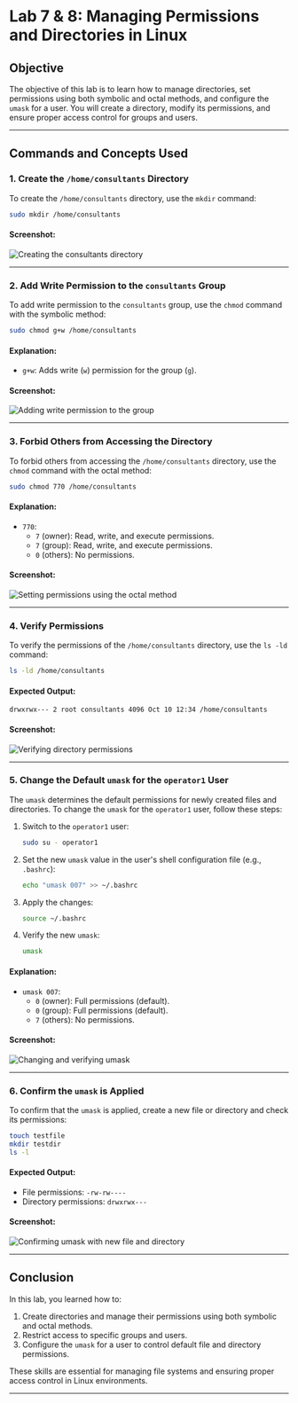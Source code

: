 # Lab 7 & 8: Managing Permissions and Directories in Linux

## Objective
The objective of this lab is to learn how to manage directories, set permissions using both symbolic and octal methods, and configure the `umask` for a user. You will create a directory, modify its permissions, and ensure proper access control for groups and users.

---

## Commands and Concepts Used

### 1. Create the `/home/consultants` Directory
To create the `/home/consultants` directory, use the `mkdir` command:
```bash
sudo mkdir /home/consultants
```

#### Screenshot:
![Creating the consultants directory](screenshots/mkdir_consultants.png)

---

### 2. Add Write Permission to the `consultants` Group
To add write permission to the `consultants` group, use the `chmod` command with the symbolic method:
```bash
sudo chmod g+w /home/consultants
```

#### Explanation:
- `g+w`: Adds write (`w`) permission for the group (`g`).

#### Screenshot:
![Adding write permission to the group](screenshots/chmod_gw.png)

---

### 3. Forbid Others from Accessing the Directory
To forbid others from accessing the `/home/consultants` directory, use the `chmod` command with the octal method:
```bash
sudo chmod 770 /home/consultants
```

#### Explanation:
- `770`: 
  - `7` (owner): Read, write, and execute permissions.
  - `7` (group): Read, write, and execute permissions.
  - `0` (others): No permissions.

#### Screenshot:
![Setting permissions using the octal method](screenshots/chmod_770.png)

---

### 4. Verify Permissions
To verify the permissions of the `/home/consultants` directory, use the `ls -ld` command:
```bash
ls -ld /home/consultants
```

#### Expected Output:
```
drwxrwx--- 2 root consultants 4096 Oct 10 12:34 /home/consultants
```

#### Screenshot:
![Verifying directory permissions](screenshots/ls_ld_consultants.png)

---

### 5. Change the Default `umask` for the `operator1` User
The `umask` determines the default permissions for newly created files and directories. To change the `umask` for the `operator1` user, follow these steps:

1. Switch to the `operator1` user:
   ```bash
   sudo su - operator1
   ```

2. Set the new `umask` value in the user's shell configuration file (e.g., `.bashrc`):
   ```bash
   echo "umask 007" >> ~/.bashrc
   ```

3. Apply the changes:
   ```bash
   source ~/.bashrc
   ```

4. Verify the new `umask`:
   ```bash
   umask
   ```

#### Explanation:
- `umask 007`: 
  - `0` (owner): Full permissions (default).
  - `0` (group): Full permissions (default).
  - `7` (others): No permissions.

#### Screenshot:
![Changing and verifying umask](screenshots/umask_change.png)

---

### 6. Confirm the `umask` is Applied
To confirm that the `umask` is applied, create a new file or directory and check its permissions:
```bash
touch testfile
mkdir testdir
ls -l
```

#### Expected Output:
- File permissions: `-rw-rw----`
- Directory permissions: `drwxrwx---`

#### Screenshot:
![Confirming umask with new file and directory](screenshots/umask_confirm.png)

---

## Conclusion
In this lab, you learned how to:
1. Create directories and manage their permissions using both symbolic and octal methods.
2. Restrict access to specific groups and users.
3. Configure the `umask` for a user to control default file and directory permissions.

These skills are essential for managing file systems and ensuring proper access control in Linux environments.

---
